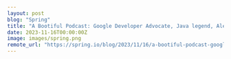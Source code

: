 ```yaml
---
layout: post
blog: "Spring"
title: "A Bootiful Podcast: Google Developer Advocate, Java legend, Alexis Moussine Pouchkine"
date: 2023-11-16T00:00:00Z
image: images/spring.png
remote_url: "https://spring.io/blog/2023/11/16/a-bootiful-podcast-google-developer-advocate-java-legend-alexis-moussine"
---
```

